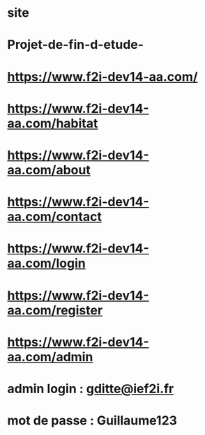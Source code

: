 # site
# Projet-de-fin-d-etude-
# https://www.f2i-dev14-aa.com/
# https://www.f2i-dev14-aa.com/habitat
# https://www.f2i-dev14-aa.com/about
# https://www.f2i-dev14-aa.com/contact
# https://www.f2i-dev14-aa.com/login
# https://www.f2i-dev14-aa.com/register
# https://www.f2i-dev14-aa.com/admin 
#  admin login : gditte@ief2i.fr 
#  mot de passe : Guillaume123
